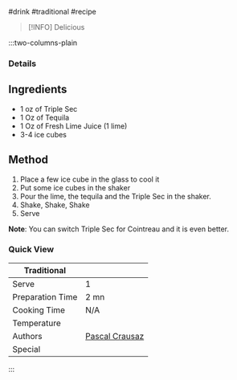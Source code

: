 #drink #traditional #recipe

> [!INFO]
> Delicious

:::two-columns-plain

### Details
## Ingredients

- 1 oz of Triple Sec
- 1 Oz of Tequila
- 1 Oz of Fresh Lime Juice (1 lime)
- 3-4 ice cubes


## Method

1. Place a few ice cube in the glass to cool it
2. Put some ice cubes in the shaker
3. Pour the lime, the tequila and the Triple Sec in the shaker.
4. Shake, Shake, Shake
5. Serve

**Note**: You can switch Triple Sec for Cointreau and it is even better.


### Quick View
| Traditional      |                                                |
| ---------------- | ---------------------------------------------- |
| Serve            | 1                                              |
| Preparation Time | 2 mn                                           |
| Cooking Time     | N/A                                            |
| Temperature      |                                                |
| Authors          | [Pascal Crausaz](mailto:pascal@askpascal.com)  |
| Special          |                                                |

:::

